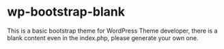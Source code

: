 wp-bootstrap-blank
==================

This is a basic bootstrap theme for WordPress Theme developer, there is a blank content even in the index.php, please generate your own one.
